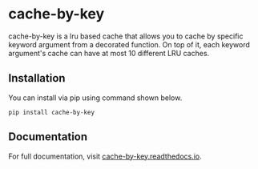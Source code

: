 # cache-by-key

cache-by-key is a lru based cache that allows you to cache by specific keyword argument from a decorated function.
On top of it, each keyword argument's cache can have at most 10 different LRU caches.

Installation
------------
You can install via pip using command shown below.

`pip install cache-by-key`

Documentation
-------------

For full documentation, visit [cache-by-key.readthedocs.io](https://cache-by-key.readthedocs.io/en/latest/).
